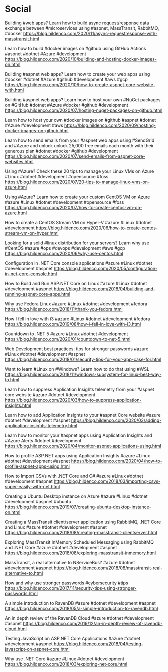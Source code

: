 # Social

Building #web apps? Learn how to build async request/response data exchange
between #microservices using #aspnet, MassTransit, RabbitMQ, #docker
https://blog.hildenco.com/2020/11/async-requestresponse-with-masstransit.html

Learn how to build #docker images on #github using GitHub Actions
#aspnet #dotnet #Azure #development
https://blog.hildenco.com/2020/10/building-and-hosting-docker-images-on.html

Building #aspnet web apps? Learn how to create your web apps using #docker
#dotnet #Azure #github #development #aws #gcp
https://blog.hildenco.com/2020/10/how-to-create-aspnet-core-website-with.html

Building #aspnet web apps? Learn how to host your own #NuGet packages on #GitHub
#dotnet #Azure #docker #github #development
https://blog.hildenco.com/2020/07/hosting-nuget-packages-on-github.html

Learn how to host your own #docker images on #github
#aspnet #dotnet #Azure #development #aws
https://blog.hildenco.com/2020/09/hosting-docker-images-on-github.html

Learn how to send emails from your #aspnet web apps using #SendGrid and #Azure 
and unlock unlock 25,000 free emails each month with their generous plan
#dotnet #docker #github #development
https://blog.hildenco.com/2020/07/send-emails-from-aspnet-core-websites.html

Using #Azure? Check these 20 tips to manage your Linux VMs on Azure
#Linux #dotnet #development #opensource #foss
https://blog.hildenco.com/2020/07/20-tips-to-manage-linux-vms-on-azure.html

Using #Azure? Learn how to create your custom CentOS VM on Azure
#azure #Linux #dotnet #development #opensource #foss
https://blog.hildenco.com/2020/07/how-to-create-centos-vm-on-azure.html

How to create a CentOS Stream VM on Hyper-V
#azure #Linux #dotnet #development
https://blog.hildenco.com/2020/06/how-to-create-centos-stream-vm-on-hyper.html

Looking for a solid #linux distribution for your servers? Learn why use #CentOS
#azure #ops #devops #development #aws #gcp
https://blog.hildenco.com/2020/06/why-use-centos.html

Configuration in .NET Core console applications
#azure #Linux #dotnet #development #aspnet
https://blog.hildenco.com/2020/05/configuration-in-net-core-console.html

How to Build and Run ASP.NET Core on Linux
#azure #Linux #dotnet #development #aspnet
https://blog.hildenco.com/2018/04/building-and-running-aspnet-core-apps.html

Why use Fedora Linux
#azure #Linux #dotnet #development #fedora
https://blog.hildenco.com/2018/11/thank-you-fedora.html

How I fell in love with i3
#azure #Linux #dotnet #development #fedora
https://blog.hildenco.com/2019/08/how-i-fell-in-love-with-i3.html

Countdown to .NET 5
#azure #Linux #dotnet #development
https://blog.hildenco.com/2020/01/countdown-to-net-5.html

Web Development best practices: tips for stronger passwords
#azure #Linux #dotnet #development #aspnet
https://blog.hildenco.com/2018/01/security-tips-for-your-app-case-for.html

Want to learn #Linux on #Windows? Learn how to do that using #WSL
https://blog.hildenco.com/2018/11/windows-subsystem-for-linux-best-way-to.html

Learn how to suppress Application Insights telemetry from your #aspnet core website
#azure #dotnet #development
https://blog.hildenco.com/2020/03/how-to-suppress-application-insights.html

Learn how to add Application Insights to your #aspnet Core website
#azure #dotnet #development #aspnet
https://blog.hildenco.com/2020/03/adding-application-insights-telemetry.html

Learn how to monitor your #aspnet apps using Application Insights and #Azure Alerts
#dotnet #development
https://blog.hildenco.com/2020/04/monitor-aspnet-applications-using.html

How to profile ASP.NET apps using Application Insights
#azure #Linux #dotnet #development #aspnet
https://blog.hildenco.com/2020/04/how-to-profile-aspnet-apps-using.html

How to Import CSVs with .NET Core and C#
#azure #Linux #dotnet #development #aspnet
https://blog.hildenco.com/2018/03/importing-csvs-super-easily-with-net.html

Creating a Ubuntu Desktop instance on Azure
#azure #Linux #dotnet #development #aspnet #ubuntu
https://blog.hildenco.com/2019/07/creating-ubuntu-desktop-instance-on.html

Creating a MassTransit client/server application using RabbitMQ, .NET Core and Linux
#azure #dotnet #development #aspnet
https://blog.hildenco.com/2018/08/creating-masstransit-clientserver.html

Exploring MassTransit InMemory Scheduled Messaging using RabbitMQ and .NET Core
#azure #dotnet #development #aspnet
https://blog.hildenco.com/2018/08/exploring-masstransit-inmemory.html

MassTransit, a real alternative to NServiceBus?
#azure #dotnet #development #aspnet
https://blog.hildenco.com/2018/08/masstransit-real-alternative-to.html

How and why use stronger passwords
#cybersecurity #tips
https://blog.hildenco.com/2017/11/security-tips-using-stronger-passwords.html

A simple introduction to RavenDB
#azure #dotnet #development #aspnet
https://blog.hildenco.com/2018/05/a-simple-introduction-to-ravendb.html

An in depth review of the RavenDB Cloud
#azure #dotnet #development #aspnet
https://blog.hildenco.com/2019/12/an-in-depth-review-of-ravendb-cloud.html

Testing JavaScript on ASP.NET Core Applications
#azure #dotnet #development #aspnet
https://blog.hildenco.com/2018/04/testing-javascript-on-aspnet-core.html

Why use .NET Core
#azure #Linux #dotnet #development
https://blog.hildenco.com/2018/03/exploring-net-core.html